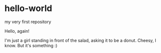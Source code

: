 # hello-world
my very first repository

Hello, again!

I'm just a girl standing in front of the salad, asking it to be a donut. 
Cheesy, I know. But it's something :) 
